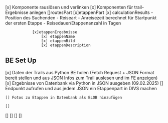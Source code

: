 [x] Komponente rauslösen und verlinken 
[x] Komponenten für trail-Ergebnisse anlegen
 []routesPart
            [x]etappenPart 
            [x] calculationResults
                - Position des Suchenden 
                - Reiseart
                - Anreisezeit berechnet für Startpunkt der ersten Etappe
                - Reisedauer/Etappenanzahl in Tagen

                [x]etappenErgebnisse
                    [x] etappenName
                    [x] etappenBild
                    [x] etappenDescription
## BE Set Up               
[x] Daten der Trails aus Python BE holen (Fetch Request + JSON Format bereit stellen und aus JSON Infos zum Trail auslesen und im FE anzeigen)
    [x] Ergebnisse von Datenbank via Python in JSON ausgeben (09.02.2025)
    [] Endpunkt aufrufen und aus jedem JSON ein Etappenpart in DIVS machen 

    [] Fotos zu Etappen in Datenbank als BLOB hinzufügen
    
    [] 
[]
[]
[] 
[]
